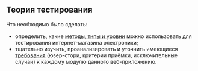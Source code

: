 ## Теория тестирования
Что необходимо было сделать:
- определить, какие [методы, типы и уровни](https://docs.google.com/spreadsheets/d/19ZbznYS1qdzRgKuw7baX46DQZWAvsmrnnnCdQ0zgB6M/edit?usp=sharing) можно использовать для тестирования интернет-магазина электроники;
- тщательно изучить, проанализировать и уточнить имеющиеся [требования](https://docs.google.com/spreadsheets/d/1cB3p9uBOJlTUSr4SkRVcEWyb-GTLgQjx56i6H1kHWRg/edit?usp=sharing) (юзер-стори, критерии приёмки, исключительные случаи) к каждому модулю данного веб-приложению.
